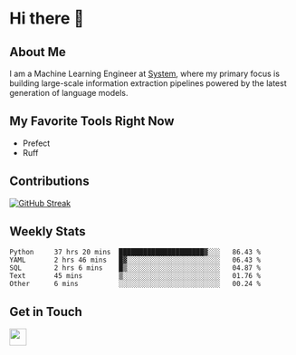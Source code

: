 # Hi there 👋

## About Me
I am a Machine Learning Engineer at [System](https://www.system.com), where my primary focus is building large-scale information extraction pipelines powered by the latest generation of language models.

## My Favorite Tools Right Now
- Prefect
- Ruff


## Contributions
[![GitHub Streak](https://streak-stats.demolab.com/?user=naingthet&theme=dark)](https://git.io/streak-stats)


## Weekly Stats
<!--START_SECTION:waka-->

```text
Python     37 hrs 20 mins  █████████████████████▓░░░   86.43 %
YAML       2 hrs 46 mins   █▓░░░░░░░░░░░░░░░░░░░░░░░   06.43 %
SQL        2 hrs 6 mins    █▒░░░░░░░░░░░░░░░░░░░░░░░   04.87 %
Text       45 mins         ▒░░░░░░░░░░░░░░░░░░░░░░░░   01.76 %
Other      6 mins          ░░░░░░░░░░░░░░░░░░░░░░░░░   00.24 %
```

<!--END_SECTION:waka-->

## Get in Touch
<p align='left'>
<!-- <a href="https://naingthet.github.io/"><img height="30" src="https://img.shields.io/badge/Portfolio-%230077B5.svg?style=for-the-badge&logoColor=white"></a>&nbsp;&nbsp; -->
<a href="https://www.linkedin.com/in/thet-naing/"><img height="30" src="https://img.shields.io/badge/linkedin-%230077B5.svg?style=for-the-badge&logo=linkedin&logoColor=white"></a>&nbsp;&nbsp;
</p>
